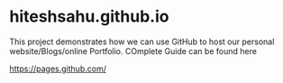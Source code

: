 # hiteshsahu.github.io

This project demonstrates how we can use GitHub to host our personal website/Blogs/online Portfolio. COmplete Guide can be found here

https://pages.github.com/
